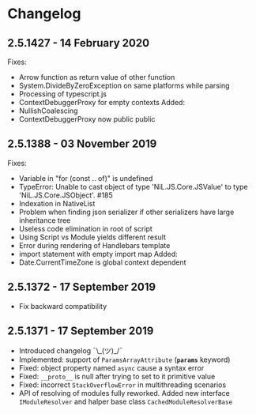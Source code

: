 # Changelog

## 2.5.1427 - 14 February 2020
Fixes:
* Arrow function as return value of other function
* System.DivideByZeroException on same platforms while parsing
* Processing of typescript.js
* ContextDebuggerProxy for empty contexts
Added:
* NullishCoalescing
* ContextDebuggerProxy now public public

## 2.5.1388 - 03 November 2019
Fixes:
* Variable in "for (const .. of)" is undefined
* TypeError: Unable to cast object of type 'NiL.JS.Core.JSValue' to type 'NiL.JS.Core.JSObject'. #185
* Indexation in NativeList
* Problem when finding json serializer if other serializers have large inheritance tree
* Useless code elimination in root of script
* Using Script vs Module yields different result
* Error during rendering of Handlebars template
* import statement with empty import map
Added:
* Date.CurrentTimeZone is global context dependent

## 2.5.1372 - 17 September 2019
* Fix backward compatibility

## 2.5.1371 - 17 September 2019
* Introduced changelog ¯\\\_(ツ)_/¯
* Implemented: support of `ParamsArrayAttribute` (**`params`** keyword)
* Fixed: object property named `async` cause a syntax error
* Fixed: `__proto__` is null after trying to set to it primitive value
* Fixed: incorrect `StackOverflowError` in multithreading scenarios
* API of resolving of modules fully reworked. Added new interface `IModuleResolver` and halper base class `CachedModuleResolverBase`

